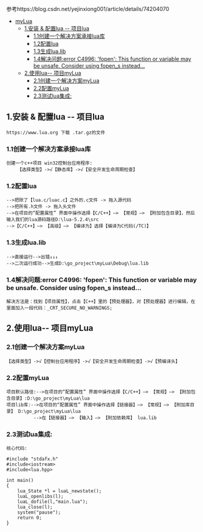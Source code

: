 参考https://blog.csdn.net/yejinxiong001/article/details/74204070
- [myLua](#mylua)
	- [1.安装 & 配置lua -- 项目lua](#1安装--配置lua----项目lua)
		- [1.1创建一个解决方案承接lua库](#11创建一个解决方案承接lua库)
		- [1.2配置lua](#12配置lua)
		- [1.3生成lua.lib](#13生成lualib)
		- [1.4解决问题:error C4996: 'fopen': This function or variable may be unsafe. Consider using fopen_s instead...](#14解决问题error-c4996-fopen-this-function-or-variable-may-be-unsafe-consider-using-fopen_s-instead)
	- [2.使用lua-- 项目myLua](#2使用lua---项目mylua)
		- [2.1创建一个解决方案myLua](#21创建一个解决方案mylua)
		- [2.2配置myLua](#22配置mylua)
		- [2.3测试lua集成:](#23测试lua集成)


## 1.安装 & 配置lua -- 项目lua
	https://www.lua.org 下载 .tar.gz的文件
	
### 1.1创建一个解决方案承接lua库
	创建一个c++项目 win32控制台应用程序:
		【选择类型】->√【静态库】->√【安全开发生命周期检查】

### 1.2配置lua
	-->把除了【lua.c/luac.c】之外的.c文件 -> 拖入源代码
	-->把所有.h文件 -> 拖入头文件
	-->在项目的“配置属性” 界面中操作选择【C/C++】—> 【常规】—> 【附加包含目录】，然后输入我们的lua源码路径D:\lua-5.2.4\src
	-->【C/C++】—> 【高级】—> 【编译为】选择【编译为C代码(/TC)】

### 1.3生成lua.lib
	-->直接运行-->出错↓↓↓
	-->二次运行成功-->生成D:\go_project\myLua\Debug\lua.lib
	

### 1.4解决问题:error C4996: 'fopen': This function or variable may be unsafe. Consider using fopen_s instead...
	解决方法是：找到【项目属性】，点击【C++】里的【预处理器】，对【预处理器】进行编辑，在里面加入一段代码：_CRT_SECURE_NO_WARNINGS;
	
## 2.使用lua-- 项目myLua
### 2.1创建一个解决方案myLua
	【选择类型】->√【控制台应用程序】->√【安全开发生命周期检查】->√【预编译头】
### 2.2配置myLua
	项目默认路径:-->在项目的“配置属性” 界面中操作选择【C/C++】—> 【常规】—> 【附加包含目录】:D:\go_project\myLua\lua
	项目lib库:-->在项目的“配置属性” 界面中操作选择【链接器】—> 【常规】—> 【附加库目录】 D:\go_project\myLua\lua
			  -->在【链接器】—> 【输入】—> 【附加依赖库】 lua.lib

### 2.3测试lua集成:
	核心代码:
```
#include "stdafx.h"
#include<iostream>
#include<lua.hpp>

int main()
{
	lua_State *l = luaL_newstate();
	luaL_openlibs(l);
	luaL_dofile(l,"main.lua");
	lua_close(l);
	system("pause");
	return 0;
}

```	